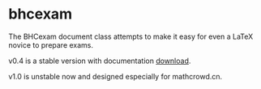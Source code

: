 # bhcexam
The BHCexam document class attempts to make it easy for even a LaTeX novice to prepare exams.

v0.4 is a stable version with documentation [download](https://github.com/mathedu4all/bhcexam/releases/download/v0.4/bhcexam.zip).

v1.0 is unstable now and designed especially for mathcrowd.cn.
